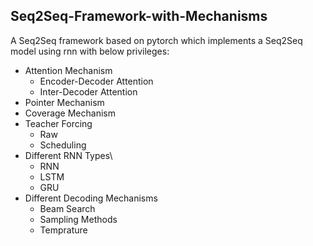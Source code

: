 ## Seq2Seq-Framework-with-Mechanisms

A Seq2Seq framework based on pytorch which implements a Seq2Seq model using rnn with below privileges:

* Attention Mechanism
  * Encoder-Decoder Attention
  * Inter-Decoder Attention
* Pointer Mechanism
* Coverage Mechanism
* Teacher Forcing
  * Raw
  * Scheduling
* Different RNN Types\
  * RNN
  * LSTM
  * GRU
* Different Decoding Mechanisms
  * Beam Search
  * Sampling Methods
  * Temprature

